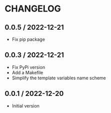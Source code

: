 CHANGELOG
===============================================================================

0.0.5 / 2022-12-21
-------------------------------------------------------------------------------

* Fix pip package

0.0.3 / 2022-12-21
-------------------------------------------------------------------------------

* Fix PyPi version
* Add a Makefile
* Simplify the template variables name scheme

0.0.1 / 2022-12-20
-------------------------------------------------------------------------------

* Initial version
